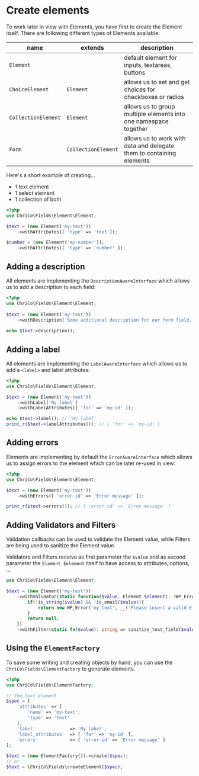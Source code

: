 # Create elements
To work later in view with Elements, you have first to create the Element itself. There are following different types of Elements available:


| name                | extends             | description                                                          |
|---------------------|---------------------|----------------------------------------------------------------------|
| `Element`           |                     | default element for inputs, textareas, buttons                       |
| `ChoiceElement`     | `Element`           | allows us to set and get choices for checkboxes or radios            |
| `CollectionElement` | `Element`           | allows us to group multiple elements into one namespace together     |
| `Form`              | `CollectionElement` | allows us to work with data and delegate them to containing elements |

Here's a short example of creating...

- 1 text element
- 1 select element
- 1 collection of both

```php
<?php
use ChriCo\Fields\Element\Element;

$text = (new Element('my-text'))
	->withAttributes([ 'type' => 'text']);

$number = (new Element('my-number'));
	->withAttributes([ 'type' => 'number' ]);
```

## Adding a description
All elements are implementing the `DescriptionAwareInterface` which allows us to add a description to each field:
 
```php
<?php
use ChriCo\Fields\Element\Element;
 
$text = (new Element('my-text'))
	->withDescription('Some additional description for our form field.');
  
echo $text->description(); 
```
 
 
## Adding a label
All elements are implementing the `LabelAwareInterface` which allows us to add a `<label>` and label attributes:

```php
<?php
use ChriCo\Fields\Element\Element;

$text = (new Element('my-text'))
	->withLabel('My label')
	->withLabelAttributes([ 'for' => 'my-id' ]);

echo $text->label(); // 'My label'
print_r($text->labelAttributes()); // [ 'for' => 'my-id' ] 
```

## Adding errors
Elements are implementing by default the `ErrorAwareInterface` which allows us to assign errors to the element which can be later re-used in view:

```php
<?php
use ChriCo\Fields\Element\Element;

$text = (new Element('my-text'))
	->withErrors([ 'error-id' => 'Error message' ]);

print_r($text->errors()); // [ 'error-id' => 'Error message' ]
```

## Adding Validators and Filters
Validation callbacks can be used to validate the Element value, while Filters are being used to sanitize the Element value.

Validators and Filters receive as first parameter the `$value` and as second parameter the `Element $element` itself to have access to attributes, options, ...

```php
use ChriCo\Fields\Element\Element;

$text = (new Element('my-text'))
    ->withValidator(static function($value, Element $element): ?WP_Error {
        if(!is_string($value) && !is_email($value)){
            return new WP_Error('my-text', __('Please insert a valid E-Mail address', 'your-textdomain'));
        }
        return null;
    })
    ->withFilter(static fn($value): string => sanitize_text_field($value));
```

## Using the `ElementFactory`
To save some writing and creating objects by hand, you can use the `ChriCo\Fields\ElementFactory` to generate elements.

```php
<?php
use ChriCo\Fields\ElementFactory;

// The text element
$spec = [
	'attributes' => [
		'name' => 'my-text',
		'type' => 'text'
	],
	'label'             => 'My label',
	'label_attributes'  => [ 'for' => 'my-id' ],
	'errors'            => [ 'error-id' => 'Error message' ]
];

$text = (new ElementFactory())->create($spec);
// or
$text = \ChriCo\Fields\createElement($spec);
```
